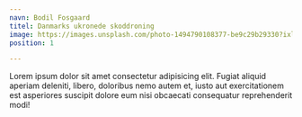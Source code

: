 ```yaml
---
navn: Bodil Fosgaard
titel: Danmarks ukronede skoddroning
image: https://images.unsplash.com/photo-1494790108377-be9c29b29330?ixlib=rb-1.2.1&ixid=eyJhcHBfaWQiOjEyMDd9&auto=format&fit=facearea&facepad=4&w=256&h=256&q=60
position: 1

---
```

Lorem ipsum dolor sit amet consectetur adipisicing elit. Fugiat aliquid aperiam deleniti, libero, doloribus nemo autem et, iusto aut exercitationem est asperiores suscipit dolore eum nisi obcaecati consequatur reprehenderit modi!